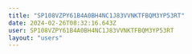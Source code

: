 ```yaml
---
title: "SP108VZPY61B4A0BH4NC1J83VVNKTFBQM3YP53RT"
date: 2024-02-26T08:32:16.643Z
user: SP108VZPY61B4A0BH4NC1J83VVNKTFBQM3YP53RT
layout: "users"
---
```

    
